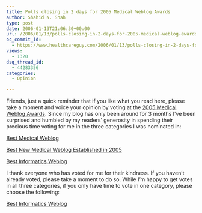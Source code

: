 ```yaml
---
title: Polls closing in 2 days for 2005 Medical Weblog Awards
author: Shahid N. Shah
type: post
date: 2006-01-13T21:06:30+00:00
url: /2006/01/13/polls-closing-in-2-days-for-2005-medical-weblog-awards/
oc_commit_id:
  - https://www.healthcareguy.com/2006/01/13/polls-closing-in-2-days-for-2005-medical-weblog-awards/1478768990
views:
  - 1320
dsq_thread_id:
  - 44283356
categories:
  - Opinion

---
```

Friends, just a quick reminder that if you like what you read here, please take a moment and voice your opinion by voting at the [2005 Medical Weblog Awards][1]. Since my blog has only been around for 3 months I&#8217;ve been surprised and humbled by my readers&#8217; generosity in spending their precious time voting for me in the three categories I was nominated in:

[Best Medical Weblog][2]

[Best New Medical Weblog Established in 2005][3]

[Best Informatics Weblog][4]

I thank everyone who has voted for me for their kindness. If you haven&#8217;t already voted, please take a moment to do so. While I&#8217;m happy to get votes in all three categories, if you only have time to vote in one category, please choose the following:

[Best Informatics Weblog][4]

 [1]: http://www.medgadget.com/archives/2006/01/2005_medical_we.html
 [2]: http://www.medgadget.com/2005bestmedical.php
 [3]: http://www.medgadget.com/2005bestnew.php
 [4]: http://medgadget.com/2005besttechnology.php